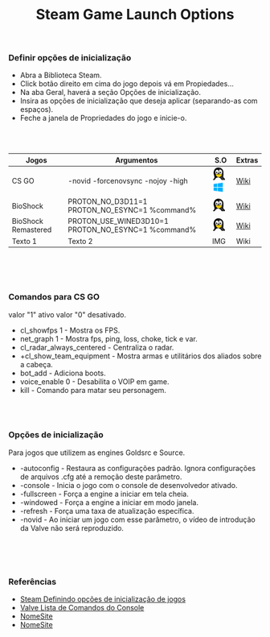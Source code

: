 
<br>

<h1 align="center">Steam Game Launch Options</h1>

<br>

### Definir opções de inicialização

- Abra a Biblioteca Steam.
- Click botão direito em cima do jogo depois vá em Propiedades...
- Na aba Geral, haverá a seção Opções de inicialização.
- Insira as opções de inicialização que deseja aplicar (separando-as com espaços).
- Feche a janela de Propriedades do jogo e inicie-o.

<br>




<br>

Jogos | Argumentos | S.O | Extras
------------ | -------------| ------------- | -------------
CS GO |-novid -forcenovsync -nojoy -high  | <img width="25" height="" src="assets/so/linux.png"> <img width="23" height="" src="assets/so/windows.png"> | [Wiki](https://developer.valvesoftware.com/wiki/Console_Command_List)
BioShock|PROTON_NO_D3D11=1 PROTON_NO_ESYNC=1 %command% | <img width="25" height="" src="assets/so/linux.png"> | [Wiki](https://www.pcgamingwiki.com/wiki/BioShock)
BioShock Remastered|PROTON_USE_WINED3D10=1 PROTON_NO_ESYNC=1 %command% | <img width="25" height="" src="assets/so/linux.png"> | [Wiki](https://www.pcgamingwiki.com/wiki/BioShock_Remastered)
Texto 1 | Texto 2 | IMG | Wiki

<br> <br> <br>


### Comandos para CS GO
valor "1" ativo valor "0" desativado.

- cl_showfps 1 - Mostra os FPS.
- net_graph 1 - Mostra fps, ping, loss, choke, tick e var.
- cl_radar_always_centered - Centraliza o radar.
- +cl_show_team_equipment - Mostra armas e utilitários dos aliados sobre a cabeça.
- bot_add - Adiciona boots.
- voice_enable 0 - Desabilita o VOIP em game.
- kill -  Comando para matar seu personagem.

<br> <br> 

### Opções de inicialização
Para jogos que utilizem as engines Goldsrc e Source.

- -autoconfig - Restaura as configurações padrão. Ignora configurações de arquivos .cfg até a remoção deste parâmetro.
- -console - Inicia o jogo com o console de desenvolvedor ativado.
- -fullscreen - Força a engine a iniciar em tela cheia.
- -windowed - Força a engine a iniciar em modo janela.
- -refresh <taxa>  -  Força uma taxa de atualização específica.
- -novid - Ao iniciar um jogo com esse parâmetro, o vídeo de introdução da Valve não será reproduzido.



<br> <br> <br>

### Referências

- [Steam Definindo opções de inicialização de jogos](https://support.steampowered.com/kb_article.php?ref=1040-JWMT-2947&l&l=brazilian)
- [Valve Lista de Comandos do Console](https://developer.valvesoftware.com/wiki/Console_Command_List)
- [NomeSite](https://odiegoduarte.github.io)
- [NomeSite](https://odiegoduarte.github.io)


<br> <br> <br>
